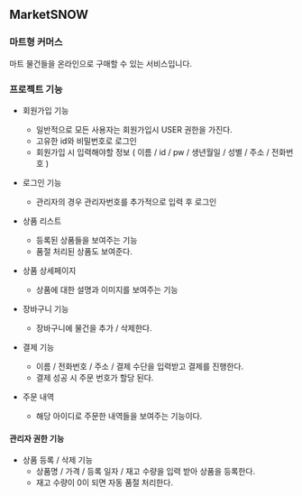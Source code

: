 ## MarketSNOW

### 마트형 커머스 

마트 물건들을 온라인으로 구매할 수 있는 서비스입니다.

### 프로젝트 기능
* 회원가입 기능
  * 일반적으로 모든 사용자는 회원가입시 USER 권한을 가진다.
  * 고유한 id와 비밀번호로 로그인
  * 회원가입 시 입력해야할 정보
    ( 이름 / id / pw / 생년월일 / 성별 / 주소 / 전화번호 )

* 로그인 기능
  * 관리자의 경우 관리자번호를 추가적으로 입력 후 로그인
 
* 상품 리스트
  * 등록된 상품들을 보여주는 기능
  * 품절 처리된 상품도 보여준다.

* 상품 상세페이지
  * 상품에 대한 설명과 이미지를 보여주는 기능
 
* 장바구니 기능
  * 장바구니에 물건을 추가 / 삭제한다.

* 결제 기능
  * 이름 / 전화번호 / 주소 / 결제 수단을 입력받고 결제를 진행한다.
  * 결제 성공 시 주문 번호가 할당 된다.
 
* 주문 내역
  * 해당 아이디로 주문한 내역들을 보여주는 기능이다.
 

#### 관리자 권한 기능
* 상품 등록 / 삭제 기능
  * 상품명 / 가격 / 등록 일자 / 재고 수량을 입력 받아 상품을 등록한다.
  * 재고 수량이 0이 되면 자동 품절 처리한다. 
